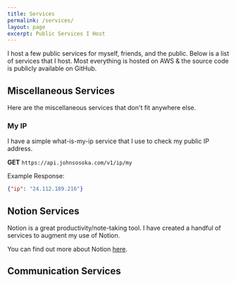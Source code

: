 ```yaml
---
title: Services
permalink: /services/
layout: page
excerpt: Public Services I Host
---
```


I host a few public services for myself, friends, and the public. Below is a list of services that I host. Most 
everything is hosted on AWS & the source code is publicly available on GitHub.

## Miscellaneous Services

Here are the miscellaneous services that don't fit anywhere else.

### My IP

I have a simple what-is-my-ip service that I use to check my public IP address.

**GET** `https://api.johnsosoka.com/v1/ip/my`

Example Response:

```json
{"ip": "24.112.189.216"}
```


## Notion Services

Notion is a great productivity/note-taking tool. I have created a handful of services to augment my use of Notion.

You can find out more about Notion [here](https://www.notion.com/).

## Communication Services
